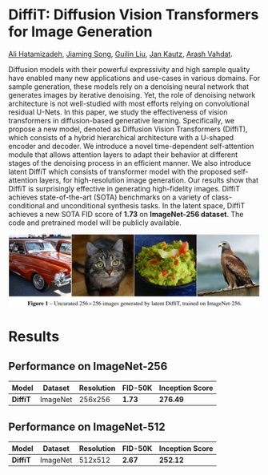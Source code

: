 # DiffiT: Diffusion Vision Transformers for Image Generation

[Ali Hatamizadeh](https://research.nvidia.com/person/ali-hatamizadeh),
[Jiaming Song](https://tsong.me/),
[Guilin Liu](https://liuguilin1225.github.io/),
[Jan Kautz](https://jankautz.com/), 
[Arash Vahdat](https://research.nvidia.com/person/arash-vahdat).

Diffusion models with their powerful expressivity and high sample quality have enabled many new applications and use-cases in various domains. For sample generation, these models rely on a denoising neural network that generates images by iterative denoising. Yet, the role of denoising network architecture is not well-studied with most efforts relying on convolutional residual U-Nets. In this paper, we study the effectiveness of vision transformers in diffusion-based generative learning. Specifically, we propose a new model, denoted as Diffusion Vision Transformers (DiffiT), which consists of a hybrid hierarchical architecture with a U-shaped encoder and decoder. We introduce a novel time-dependent self-attention module that allows attention layers to adapt their behavior at different stages of the denoising process in an efficient manner. We also introduce latent DiffiT which consists of transformer model with the proposed self-attention layers, for high-resolution image generation. Our results show that DiffiT is surprisingly effective in generating high-fidelity images. DiffiT achieves state-of-the-art (SOTA) benchmarks on a variety of class-conditional and unconditional synthesis tasks. In the latent space, DiffiT achieves a new SOTA FID score of **1.73** on **ImageNet-256 dataset**. The code and pretrained model will be publicly available.

![teaser](./assets/teaser.png)

# Results 

## Performance on ImageNet-256

| Model| Dataset |  Resolution | FID-50K | Inception Score |
|---------|----------|-----------|---------|--------|
|**DiffiT** | ImageNet | 256x256   | **1.73**    | **276.49**|

## Performance on ImageNet-512

| Model| Dataset |  Resolution | FID-50K | Inception Score |
|---------|----------|-----------|---------|--------|
|**DiffiT** | ImageNet | 512x512   | **2.67**    | **252.12**|
